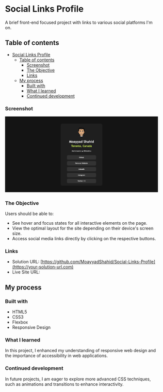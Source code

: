 # Social Links Profile

A brief front-end focused project with links to various social platforms I'm on.

## Table of contents

- [Social Links Profile](#social-links-profile)
  - [Table of contents](#table-of-contents)
    - [Screenshot](#screenshot)
    - [The Objective](#the-objective)
    - [Links](#links)
  - [My process](#my-process)
    - [Built with](#built-with)
    - [What I learned](#what-i-learned)
    - [Continued development](#continued-development)

### Screenshot

![](./screenshot.jpg)

### The Objective

Users should be able to:

- See hover and focus states for all interactive elements on the page.
- View the optimal layout for the site depending on their device's screen size.
- Access social media links directly by clicking on the respective buttons.

### Links

- Solution URL: [https://github.com/MoayyadShahid/Social-Links-Profile](https://your-solution-url.com)
- Live Site URL: [](https://your-live-site-url.com)

## My process

### Built with

- HTML5
- CSS3
- Flexbox
- Responsive Design

### What I learned

In this project, I enhanced my understanding of responsive web design and the importance of accessibility in web applications. 

### Continued development

In future projects, I am eager to explore more advanced CSS techniques, such as animations and transitions to enhance interactivity. 